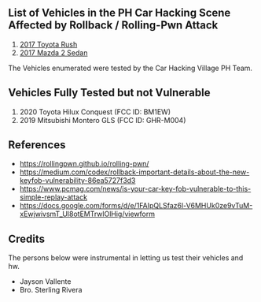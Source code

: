 ## List of Vehicles in the PH Car Hacking Scene Affected by Rollback / Rolling-Pwn Attack

1. [2017 Toyota Rush](https://youtube.com/shorts/lYTrSDCGbJs?feature=share)
2. [2017 Mazda 2 Sedan](https://youtube.com/shorts/apWLPRXZiHM?feature=share)

The Vehicles enumerated were tested by the Car Hacking Village PH Team.

## Vehicles Fully Tested but not Vulnerable
1. 2020 Toyota Hilux Conquest (FCC ID: BM1EW)
2. 2019 Mitsubishi Montero GLS (FCC ID: GHR-M004)

## References
- https://rollingpwn.github.io/rolling-pwn/
- https://medium.com/codex/rollback-important-details-about-the-new-keyfob-vulnerability-86ea5727f3d3
- https://www.pcmag.com/news/is-your-car-key-fob-vulnerable-to-this-simple-replay-attack
- https://docs.google.com/forms/d/e/1FAIpQLSfaz6l-V6MHUk0ze9vTuM-xEwjwivsmT_Ul8otEMTrwlOlHig/viewform

## Credits

The persons below were instrumental in letting us test their vehicles and hw.

- Jayson Vallente
- Bro. Sterling Rivera

